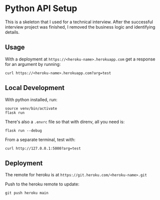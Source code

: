 # Python API Setup

This is a skeleton that I used for a technical interview.
After the successful interview project was finished,
I removed the business logic and identifying details.

## Usage

With a deployment at `https://<heroku-name>.herokuapp.com`
get a response for an argument by running:

```
curl https://<heroku-name>.herokuapp.com?arg=test
```

## Local Development

With python installed, run:

```
source venv/bin/activate
flask run
```

There's also a `.envrc` file so that with direnv,
all you need is:

```
flask run --debug
```

From a separate terminal, test with:

```
curl http://127.0.0.1:5000?arg=test
```

## Deployment

The remote for heroku is at `https://git.heroku.com/<heroku-name>.git`

Push to the heroku remote to update:

```
git push heroku main
```
